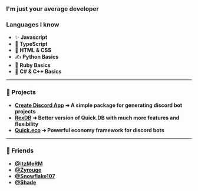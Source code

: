 ### I'm just your average developer

### Languages I know

- ✨ **Javascript**
- 💫 **TypeScript**
- 👏 **HTML & CSS**
- ✍ **Python Basics**
- 💠 **Ruby Basics**
- 🌠 **C# & C++ Basics**


---

### 💫 Projects 

- **[Create Discord App](https://www.npmjs.com/package/create-discord-app) ➜ A simple package for generating discord bot projects**
- **[RexDB](https://www.npmjs.com/package/rex.db) ➜ Better version of Quick.DB with much more features and flexibility**
- **[Quick.eco](https://www.npmjs.com/package/quick.eco) ➜ Powerful economy framework for discord bots**

---

### 👏 Friends
- **[@ItzMeRM](https://github.com/ItzMeRM)**
- **[@Zyrouge](https://github.com/Zyrouge)**
- **[@Snowflake107](https://github.com/Snowflake107)**
- **[@Shade](https://github.com/shadeoxide)**
